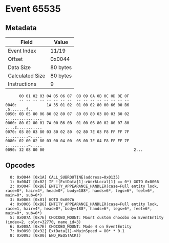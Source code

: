 # Event 65535

## Metadata

| Field           | Value    |
|-----------------|----------|
| Event Index     | 11/19    |
| Offset          | 0x0044   |
| Data Size       | 80 bytes |
| Calculated Size | 80 bytes |
| Instructions    | 9        |

```
      00 01 02 03 04 05 06 07  08 09 0A 0B 0C 0D 0E 0F
      -- -- -- -- -- -- -- --  -- -- -- -- -- -- -- --
0040:             1A 35 01 02  01 00 02 80 00 66 00 B6      .5.......f..
0050: 0B 05 80 06 80 02 80 07  80 03 80 03 80 03 80 02  ................
0060: 80 02 80 01 7A 00 B6 0B  01 00 06 80 02 80 07 80  ....z...........
0070: 03 80 03 80 03 80 02 80  02 80 7E 03 F8 FF FF 7F  ..........~.....
0080: 02 00 02 80 03 00 04 00  05 00 7E 04 F8 FF FF 7F  ..........~.....
0090: 32 08 80 00                                       2...            
```

## Opcodes

```
  0: 0x0044 [0x1A] CALL_SUBROUTINE(address=0x0135)
  1: 0x0047 [0x02] IF !(ExtData[1]->WorkLocal[1] == 0*) GOTO 0x0066
  2: 0x004F [0xB6] ENTITY_APPEARANCE_HANDLER(case=Full entity look, race=8*, hair=4*, head=0*, body=188*, hands=6*, legs=6*, feet=6*, main=0*, sub=0*)
  3: 0x0063 [0x01] GOTO 0x007A
  4: 0x0066 [0xB6] ENTITY_APPEARANCE_HANDLER(case=Full entity look, race=1, hair=4*, head=0*, body=188*, hands=6*, legs=6*, feet=6*, main=0*, sub=0*)
  5: 0x007A [0x7E] CHOCOBO_MOUNT: Mount custom chocobo on EventEntity (index=2, color=32770, name_id=3)
  6: 0x008A [0x7E] CHOCOBO_MOUNT: Mode 4 on EventEntity
  7: 0x0090 [0x32] ExtData[1]->MainSpeed = 80* * 0.1
  8: 0x0093 [0x00] END_REQSTACK()
```
